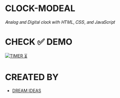 # CLOCK-MODEAL
𝐴𝑛𝑎𝑙𝑜𝑔 𝑎𝑛𝑑 𝐷𝑖𝑔𝑖𝑡𝑎𝑙 𝑐𝑙𝑜𝑐𝑘 𝑤𝑖𝑡ℎ 𝐻𝑇𝑀𝐿, 𝐶𝑆𝑆, 𝑎𝑛𝑑 𝐽𝑎𝑣𝑎𝑆𝑐𝑟𝑖𝑝𝑡

# CHECK ✅ DEMO
[![TIMER ⏳](https://img.shields.io/badge/CLOCK-MODEL-003245?style=flat&labelColor=yellow&logoColor=RED&square&logo=SOCIAL)](https://dream-ideas.github.io/CLOCK/)&nbsp;
# CREATED BY
- [DREAM IDEAS](https://github.com/DREAM-IDEAS)
